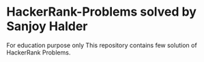 # HackerRank-Problems solved by Sanjoy Halder
For education purpose only
This repository contains few solution of HackerRank Problems.

